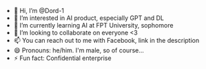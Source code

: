 - 👋 Hi, I’m @Dord-1
- 👀 I’m interested in AI product, especially GPT and DL
- 🌱 I’m currently learning AI at FPT University, sophomore
- 💞️ I’m looking to collaborate on everyone <3
- 📫 You can reach out to me with Facebook, link in the description
- 😄 Pronouns: he/him. I'm male, so of course...
- ⚡ Fun fact: Confidential enterprise

<!---
Dord-1/Dord-1 is a ✨ special ✨ repository because its `README.md` (this file) appears on your GitHub profile.
You can click the Preview link to take a look at your changes.
--->

